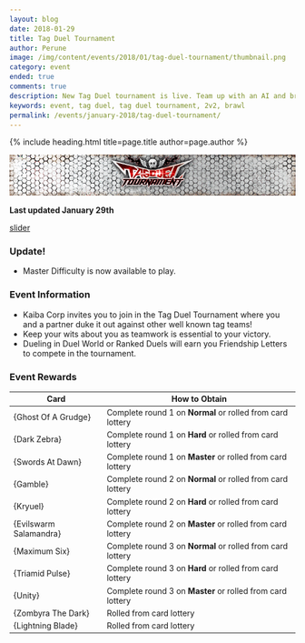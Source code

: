 ```yaml
---
layout: blog
date: 2018-01-29
title: Tag Duel Tournament
author: Perune
image: /img/content/events/2018/01/tag-duel-tournament/thumbnail.png
category: event
ended: true
comments: true
description: New Tag Duel tournament is live. Team up with an AI and brawl it out in a 2v2 tag duel battle!
keywords: event, tag duel, tag duel tournament, 2v2, brawl
permalink: /events/january-2018/tag-duel-tournament/
---
```


{% include heading.html title=page.title author=page.author %}

![banner](/img/content/events/2018/01/tag-duel-tournament/banner.png)

**Last updated January 29th** 

[slider](/img/content/events/2018/01/tag-duel-tournament/slider.jpg)

### Update!
- Master Difficulty is now available to play.

### Event Information
- Kaiba Corp invites you to join in the Tag Duel Tournament where you and a partner duke it out against other well known tag teams!
- Keep your wits about you as teamwork is essential to your victory.
- Dueling in Duel World or Ranked Duels will earn you Friendship Letters to compete in the tournament.

### Event Rewards

| Card | How to Obtain |
|--|--|
| {Ghost Of A Grudge} | Complete round 1 on **Normal** or rolled from card lottery | 
| {Dark Zebra} | Complete round 1 on **Hard** or rolled from card lottery |
| {Swords At Dawn} | Complete round 1 on **Master** or rolled from card lottery|
| {Gamble} | Complete round 2 on **Normal** or rolled from card lottery|
| {Kryuel} | Complete round 2 on **Hard** or rolled from card lottery|
| {Evilswarm Salamandra} | Complete round 2 on **Master** or rolled from card lottery|
| {Maximum Six} | Complete round 3 on **Normal** or rolled from card lottery|
| {Triamid Pulse} | Complete round 3 on **Hard** or rolled from card lottery|
| {Unity} | Complete round 3 on **Master** or rolled from card lottery|
| {Zombyra The Dark} | Rolled from card lottery |
| {Lightning Blade} | Rolled from card lottery |